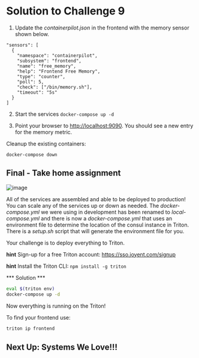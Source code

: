 # Solution to Challenge 9

1. Update the _containerpilot.json_ in the frontend with the memory sensor shown below.
```
"sensors": [
  {
    "namespace": "containerpilot",
    "subsystem": "frontend",
    "name": "free_memory",
    "help": "Frontend Free Memory",
    "type": "counter",
    "poll": 5,
    "check": ["/bin/memory.sh"],
    "timeout": "5s"
  }
]
```

2. Start the services `docker-compose up -d`

3. Point your browser to [http://localhost:9090](). You should see a new entry for the memory metric.

Cleanup the existing containers:
```
docker-compose down
```

## Final - Take home assignment

![image](../images/final.png)

All of the services are assembled and able to be deployed to production! You can scale any of the services up or down as needed. The _docker-compose.yml_ we were using in development has been renamed to _local-compose.yml_ and there is now a _docker-compose.yml_ that uses an environment file to determine the location of the consul instance in Triton. There is a _setup.sh_ script that will generate the environment file for you.

Your challenge is to deploy everything to Triton.

__hint__ Sign-up for a free Triton account: https://sso.joyent.com/signup

__hint__ Install the Triton CLI: `npm install -g triton`


*** Solution ***

```sh
eval $(triton env)
docker-compose up -d
```

Now everything is running on the Triton!

To find your frontend use:

```sh
triton ip frontend
```


## Next Up: Systems We Love!!!
